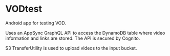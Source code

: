 # VODtest

Android app for testing VOD.

Uses an AppSync GraphQL API to access the DynamoDB table where video 
information and links are stored. The API is secured by Cognito. 

S3 TransferUtility is used to upload videos to the input bucket.